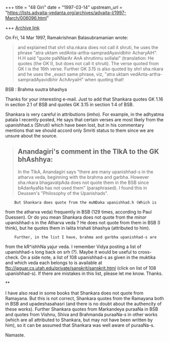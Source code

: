 +++
title = "48 Giri"
date = "1997-03-14"
upstream_url = "https://lists.advaita-vedanta.org/archives/advaita-l/1997-March/006096.html"

+++
[Archive link](https://lists.advaita-vedanta.org/archives/advaita-l/1997-March/006096.html)

On Fri, 14 Mar 1997, Ramakrishnan Balasubramanian wrote:

> and explained that shrI sha.nkara does not call it shruti, he uses the phrase
> "atra uktam vedAnta-artha-sampradAyavidbhir AcharyAiH". H.H said "quote
> paNNarAr AnA shrutinnu sollalai" (translation: He quotes (the GK I), but does
> not call it shruti). The verse quoted from GK I is the 16th verse. Further
> GK 3.15 is also quoted by shrI sha.nkara and he uses the _exact same phrase,
> viz, "atra uktam vedAnta-artha-sampradAyavidbhir AchAryaiH" when quoting that!

BSB : Brahma suutra bhashya

Thanks for your interesting e-mail. Just to add that Shankara quotes GK 1.16
in section 2.1 of BSB and quotes GK 3.15 in section 1:4 of BSB.

Shankara is very careful in attributions (imho). For example, in the adhyatma
patala I recently posted, He says that certain verses are most likely from
the upanishhad.s (Shruti) which have been lost, but in his commentary
mentions that we should accord only Smriti status to them since we are
unsure about the source.

> Anandagiri's comment in the TIkA to the GK bhAshhya:
> ----------------------------------------------------
>
> In the TIkA, Anandagiri says "there are many upanishhad-s in the atharva veda,
> beginning with the brahma and garbha. However sha.nkara bhagavatpAda does not
> quote them in the BSB since bAdarAyaNa has not used them" (paraphrased). I
> found this in Deussen's "Philosophy of the Upanishads".

        But Shankara does quote from the muNDaka upanishhad.h (Which is
from the atharva veda) frequently in BSB (129 times, according to Paul
Duessen). Or do you mean Shankara does not quote from the _minor_
upanishhad-s in the Atharva veda ? He does not quote from them in BSB (I
think), but he quotes them in lalita trishati bhashya (attributed to him).

        Further, in the list I have, brahma and garbha upanishhad-s are
from the kR^ishhNa yajur veda. I remember Vidya posting a list of
upanishhad-s long back on srh (?). Maybe it would be useful to
cross-check. On a side note, a list of 108 upanishhad-s as given in the
muktika and which veda each belongs to is available at
        ftp://jaguar.cs.utah.edu/private/sanskrit/sanskrit.html
(click on list of 108 upanishhad-s). If there are mistakes in this list,
please let me know. Thanks.

**

I have also read in some books that Shankara does not quote from Ramayana.
But this is not correct, Shankara quotes from the Ramayana both in BSB
and upadeshasahasri (and there is no doubt about the authencity of these
works). Further Shankara quotes from Markandeya puraaNa in BSB and quotes
from Vishnu, Shiva and Brahmanda puraaNa-s in other works (which are all
attributed to Shankara, but may not have been written by him), so it can
be assumed that Shankara was well aware of puraaNa-s.

Namaste.

